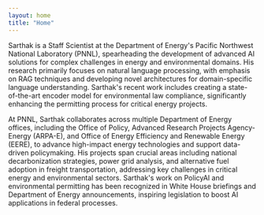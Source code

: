 ```yaml
---
layout: home
title: "Home"
---
```


Sarthak is a Staff Scientist at the Department of Energy's Pacific Northwest National Laboratory (PNNL), spearheading the development of advanced AI solutions for complex challenges in energy and environmental domains. His research primarily focuses on natural language processing, with emphasis on RAG techniques and developing novel architectures for domain-specific language understanding. Sarthak's recent work includes creating a state-of-the-art encoder model for environmental law compliance, significantly enhancing the permitting process for critical energy projects.

At PNNL, Sarthak collaborates across multiple Department of Energy offices, including the Office of Policy, Advanced Research Projects Agency-Energy (ARPA-E), and Office of Energy Efficiency and Renewable Energy (EERE), to advance high-impact energy technologies and support data-driven policymaking. His projects span crucial areas including national decarbonization strategies, power grid analysis, and alternative fuel adoption in freight transportation, addressing key challenges in critical energy and environmental sectors. Sarthak's work on PolicyAI and environmental permitting has been recognized in White House briefings and Department of Energy announcements, inspiring legislation to boost AI applications in federal processes.



